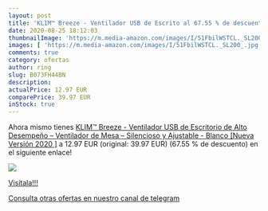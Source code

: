 ```yaml
---
layout: post
title: 'KLIM™ Breeze - Ventilador USB de Escrito al 67.55 % de descuento'
date: 2020-08-25 18:12:03
thumbnailImage: 'https://m.media-amazon.com/images/I/51FbilWSTCL._SL200_.jpg'
images: [ 'https://m.media-amazon.com/images/I/51FbilWSTCL._SL200_.jpg' ]
comments: true
category: ofertas
author: ring
slug: B073FH44BN
description:
actualPrice: 12.97 EUR
comparePrice: 39.97 EUR
inStock: true
---
```


Ahora mismo tienes [KLIM™ Breeze - Ventilador USB de Escritorio de Alto Desempeño – Ventilador de Mesa – Silencioso y Ajustable - Blanco [Nueva Versión 2020 ]](https://www.amazon.com/dp/B073FH44BN/?tag=redken08-20) a 12.97 EUR (original: 39.97 EUR) (67.55 %  de descuento) en el siguiente enlace!

[![](https://m.media-amazon.com/images/I/51FbilWSTCL._SL200_.jpg)](https://www.amazon.com/dp/B073FH44BN/?tag=redken08-20)

[Visítala!!!](https://www.amazon.com/dp/B073FH44BN/?tag=redken08-20)

[Consulta otras ofertas en nuestro canal de telegram](https://t.me/s/ofertas25)
